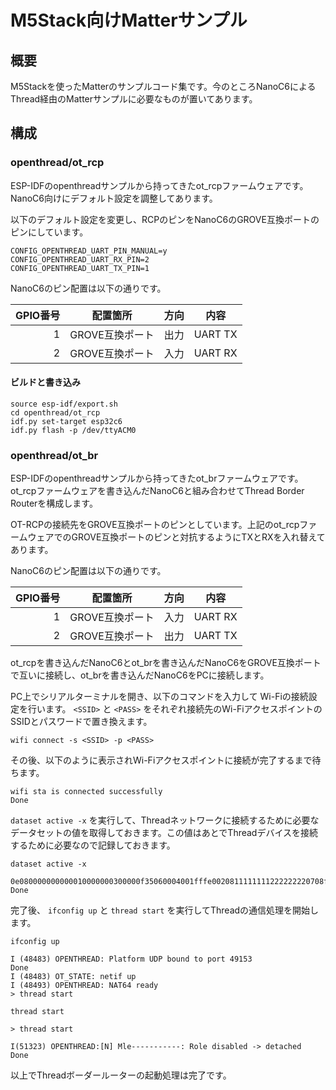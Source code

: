 # M5Stack向けMatterサンプル

## 概要

M5Stackを使ったMatterのサンプルコード集です。今のところNanoC6によるThread経由のMatterサンプルに必要なものが置いてあります。

## 構成

### openthread/ot_rcp

ESP-IDFのopenthreadサンプルから持ってきたot_rcpファームウェアです。NanoC6向けにデフォルト設定を調整してあります。

以下のデフォルト設定を変更し、RCPのピンをNanoC6のGROVE互換ポートのピンにしています。

```
CONFIG_OPENTHREAD_UART_PIN_MANUAL=y
CONFIG_OPENTHREAD_UART_RX_PIN=2
CONFIG_OPENTHREAD_UART_TX_PIN=1
```

NanoC6のピン配置は以下の通りです。

| GPIO番号 | 配置箇所        | 方向 | 内容    |
| -------: | --------------- | ---- | ------- |
|        1 | GROVE互換ポート | 出力 | UART TX |
|        2 | GROVE互換ポート | 入力 | UART RX |

#### ビルドと書き込み

```
source esp-idf/export.sh
cd openthread/ot_rcp
idf.py set-target esp32c6
idf.py flash -p /dev/ttyACM0
```

### openthread/ot_br

ESP-IDFのopenthreadサンプルから持ってきたot_brファームウェアです。ot_rcpファームウェアを書き込んだNanoC6と組み合わせてThread Border Routerを構成します。

OT-RCPの接続先をGROVE互換ポートのピンとしています。上記のot_rcpファームウェアでのGROVE互換ポートのピンと対抗するようにTXとRXを入れ替えてあります。

NanoC6のピン配置は以下の通りです。

| GPIO番号 | 配置箇所        | 方向 | 内容    |
| -------: | --------------- | ---- | ------- |
|        1 | GROVE互換ポート | 入力 | UART RX |
|        2 | GROVE互換ポート | 出力 | UART TX |

ot_rcpを書き込んだNanoC6とot_brを書き込んだNanoC6をGROVE互換ポートで互いに接続し、ot_brを書き込んだNanoC6をPCに接続します。

PC上でシリアルターミナルを開き、以下のコマンドを入力して Wi-Fiの接続設定を行います。 `<SSID>` と `<PASS>` をそれぞれ接続先のWi-FiアクセスポイントのSSIDとパスワードで置き換えます。

```
wifi connect -s <SSID> -p <PASS>
```

その後、以下のように表示されWi-Fiアクセスポイントに接続が完了するまで待ちます。

```
wifi sta is connected successfully
Done
```

`dataset active -x` を実行して、Threadネットワークに接続するために必要なデータセットの値を取得しておきます。この値はあとでThreadデバイスを接続するために必要なので記録しておきます。

```
dataset active -x
```

```
0e080000000000010000000300000f35060004001fffe0020811111111222222220708fd11002200000000051000112233445566778899aabbccddeeff030e4f70656e54687265616444656d6f010212340410445f2b5ca6f2a93a55ce570a70efeecb0c0402a0f7f8
Done
```

完了後、 `ifconfig up` と `thread start` を実行してThreadの通信処理を開始します。


```
ifconfig up
```

```
I (48483) OPENTHREAD: Platform UDP bound to port 49153
Done
I (48483) OT_STATE: netif up
I (48493) OPENTHREAD: NAT64 ready
> thread start
```

```
thread start
```

```
> thread start

I(51323) OPENTHREAD:[N] Mle-----------: Role disabled -> detached
Done
```

以上でThreadボーダールーターの起動処理は完了です。